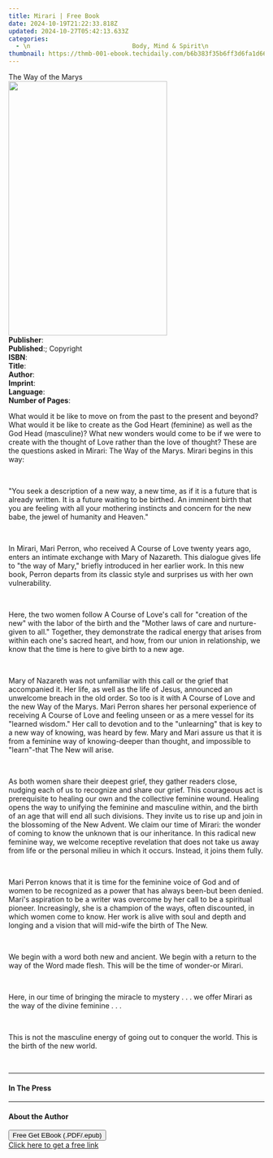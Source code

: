 ```yaml
---
title: Mirari | Free Book
date: 2024-10-19T21:22:33.818Z
updated: 2024-10-27T05:42:13.633Z
categories:
  - \n                            Body, Mind & Spirit\n                        
thumbnail: https://thmb-001-ebook.techidaily.com/b6b383f35b6ff3d6fa1d66efaac7ff7b40eec7ee008a0f06121804b2cfee0052.jpg
---
```

<main id="book-container">
  <div class="flex flex-col">
    <div class="book-brief flex-1 py-6 px-4 sm:p-6 md:py-10 md:px-8">
      <!-- brief-->
      <div class="book-brief-main">The Way of the Marys</div>
    </div>
    <div
      class="book-meta-info flex-1 grid gap-4 col-start-1 col-end-3 row-start-1 sm:mb-6 sm:grid-cols-4 lg:gap-6 lg:col-start-2 lg:row-end-6 lg:row-span-6 lg:mb-0"
    >
      <div
        class="book-meta-info-left place-content-center mt-4 p-4 text-sm leading-6 col-start-2 col-span-2 dark:text-slate-400"
      >
        <img
          class="w-full h-500 object-cover rounded-lg sm:h-255 sm:col-span-2 lg:col-span-full"
          src="https://img-001-ebook.techidaily.com/bc9d0af1b0928b236b068cdc935b14d5cabb8c14cefc1f4ff8139385d9c7dff9.jpg"
          alt=""
          width="312"
          height="500"
        />
      </div>
      <div
        class="book-meta-info-right mt-2 col-start-1 row-start-2 col-span-3 self-center"
      >
        <!-- meta data  -->
        <div class="flex flex-col px-4 md:px-8">
          <div class="flex-1">
            <strong>Publisher</strong>:<span class="px-2"></span>
          </div>
          <div class="flex-1">
            <strong>Published</strong>:<span class="px-2">; Copyright</span>
          </div>
          <div class="flex-1">
            <strong>ISBN</strong>:<span class="px-2"></span>
          </div>
          <div class="flex-1">
            <strong>Title</strong>:<span class="px-2"></span>
          </div>
          <div class="flex-1">
            <strong>Author</strong>:<span class="px-2"></span>
          </div>
          <div class="flex-1">
            <strong>Imprint</strong>:<span class="px-2"></span>
          </div>
          <div class="flex-1">
            <strong>Language</strong>:<span class="px-2"></span>
          </div>
          <div class="flex-1">
            <strong>Number of Pages</strong>:<span class="px-2"></span>
          </div>
        </div>
      </div>
    </div>
    <div class="book-description flex-1 py-6 px-4 sm:p-6 md:py-10 md:px-8">
      <div class="book-description-main">
        <div accordion-content="" id="description">
          <p>
            <span
              >What would it be like to move on from the past to the present and
              beyond? What would it be like to create as the God Heart
              (feminine) as well as the God Head (masculine)? What new wonders
              would come to be if we were to create with the thought of Love
              rather than the love of thought? These are the questions asked in </span
            >Mirari: The Way of the Marys<span
              >. Mirari begins in this way:</span
            >
          </p>
          <p><br /></p>
          <p>
            <span
              >"You seek a description of a new way, a new time, as if it is a
              future that is already written. It is a future waiting to be
              birthed. An imminent birth that you are feeling with all your
              mothering instincts and concern for the new babe, the jewel of
              humanity and Heaven."</span
            >
          </p>
          <p><br /></p>
          <p>
            <span>In </span>Mirari<span>, Mari Perron, who received </span>A
            Course of Love<span>
              twenty years ago, enters an intimate exchange with Mary of
              Nazareth. This dialogue gives life to "the way of Mary," briefly
              introduced in her earlier work. In this new book, Perron departs
              from its classic style and surprises us with her own
              vulnerability.</span
            >
          </p>
          <p><br /></p>
          <p>
            <span>Here, the two women follow </span>A Course of Love<span
              >'s call for "creation of the new" with the labor of the birth and
              the "Mother laws of care and nurture-given to all." Together, they
              demonstrate the radical energy that arises from within each one's
              sacred heart, and how, from our union in relationship, we know
              that the time is here to give birth to a new age.</span
            >
          </p>
          <p><br /></p>
          <p>
            <span
              >Mary of Nazareth was not unfamiliar with this call or the grief
              that accompanied it. Her life, as well as the life of Jesus,
              announced an unwelcome breach in the old order. So too is it with </span
            >A Course of Love<span>
              and the new Way of the Marys. Mari Perron shares her personal
              experience of receiving </span
            >A Course of Love<span>
              and feeling unseen or as a mere vessel for its "learned wisdom."
              Her call to devotion and to the "unlearning" that is key to a new
              way of knowing, was heard by few. Mary and Mari assure us that it
              is from a feminine way of knowing-deeper than thought, and
              impossible to "learn"-that The New will arise.</span
            >
          </p>
          <p><br /></p>
          <p>
            <span
              >As both women share their deepest grief, they gather readers
              close, nudging each of us to recognize and share our grief. This
              courageous act is prerequisite to healing our own and the
              collective feminine wound. Healing opens the way to unifying the
              feminine and masculine within, and the birth of an age that will
              end all such divisions. They invite us to rise up and join in the
              blossoming of the New Advent. We claim our time of Mirari: the
              wonder of coming to know the unknown that is our inheritance. In
              this radical new feminine way, we welcome receptive revelation
              that does not take us away from life or the personal milieu in
              which it occurs. Instead, it joins them fully.</span
            >
          </p>
          <p><br /></p>
          <p>
            <span
              >Mari Perron knows that it is time for the feminine voice of God
              and of women to be recognized as a power that has always been-but
              been denied. Mari's aspiration to be a writer was overcome by her
              call to be a spiritual pioneer. Increasingly, she is a champion of
              the ways, often discounted, in which women come to know. Her work
              is alive with soul and depth and longing and a vision that will
              mid-wife the birth of The New.</span
            >
          </p>
          <p><br /></p>
          <p>
            We begin with a word both new and ancient. We begin with a return to
            the way of the Word made flesh. This will be the time of wonder-or
            Mirari.
          </p>
          <p><br /></p>
          <p>
            Here, in our time of bringing the miracle to mystery . . . we offer
            Mirari as the way of the divine feminine . . .
          </p>
          <p><br /></p>
          <p>
            This is not the masculine energy of going out to conquer the world.
            This is the birth of the new world.
          </p>
          <p><br /></p>
        </div>
        <div class="accordion-fader"></div>
      </div>
    </div>
    <div class="book-excerpts flex-1 py-6 px-4 sm:p-6 md:py-10 md:px-8">
      <!-- excerpts-->
      <div class="book-excerpts-main">
        <hr />
        <h4 class="placeholder placeholder-heading">
          <span v-cloak="">In The Press</span>
        </h4>
        <p v-html="information.review_quote"></p>
        <!-- <q> -->
        <span class="placeholder placeholder-block"></span>
        <span class="placeholder placeholder-block"></span>
        <span class="placeholder placeholder-sm"></span>
        <!-- </q> -->
      </div>
    </div>
    <div class="book-about-author flex-1 py-6 px-4 sm:p-6 md:py-10 md:px-8">
      <!-- about author-->
      <div class="book-main-author-main">
        <hr />
        <h4 class="placeholder placeholder-heading">
          <span v-cloak="">About the Author</span>
        </h4>
        <p v-html="information.author_bio"></p>
        <!-- <q> -->
        <span class="placeholder placeholder-block"></span>
        <span class="placeholder placeholder-block"></span>
        <span class="placeholder placeholder-lg"></span>
        <!-- </q> -->
      </div>
    </div>
    <div class="book-free-get flex-1 py-6 px-4 sm:p-6 md:py-10 md:px-8">
      <button
        id="btn-free-get"
        class="bg-blue-500 hover:bg-blue-700 text-white font-bold py-2 px-4 rounded"
      >
        Free Get EBook (.PDF/.epub)
      </button>
      <div id="countdown-display" class="px-2 text-lg mt-2"></div>
      <a
        id="free-link"
        class="hidden bg-blue-500 hover:bg-blue-700 text-white font-bold py-2 px-4 rounded"
        href="https://www.ebooks.com/en-us/book/210182065/mirari/perron-mari-m/"
        target="_blank"
        >Click here to get a free link</a
      >
    </div>
    <script>
      let countdownTime = 0;
      let countdownInterval = null;
      document
        .getElementById('btn-free-get')
        .addEventListener('click', startCountdown);
      function startCountdown() {
        countdownTime = new Date().getTime() + 60000 * 3;
        countdownInterval = setInterval(updateCountdown, 1000);
        document.getElementById('btn-free-get').disabled = true;
        document
          .getElementById('btn-free-get')
          .classList.add('bg-gray-500', 'cursor-not-allowed');
      }
      function updateCountdown() {
        let currentTime = new Date().getTime();
        let timeLeft = countdownTime - currentTime;
        let secondsLeft = Math.floor(timeLeft / 1000);
        document.getElementById('countdown-display').innerHTML =
          `Remaining time: ${secondsLeft} seconds.`;
        if (secondsLeft <= 0) {
          clearInterval(countdownInterval);
          document.getElementById('btn-free-get').classList.add('hidden');
          document.getElementById('free-link').classList.remove('hidden');
          document.getElementById('countdown-display').innerHTML = '';
        }
      }
    </script>
  </div>
</main>

<ins class="adsbygoogle"
      style="display:block"
      data-ad-client="ca-pub-7571918770474297"
      data-ad-slot="8358498916"
      data-ad-format="auto"
      data-full-width-responsive="true"></ins>
    